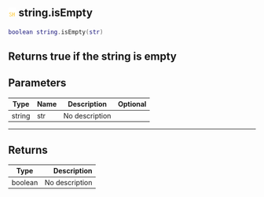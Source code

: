 ## ![shared](.gitbook/assets/shared.png) string.isEmpty

```lua
boolean string.isEmpty(str)
```

Returns true if the string is empty
------
## Parameters

| Type   | Name | Description | Optional |
| ------ | ---- | ----------- | -------: |
| string | str | No description |  |

------
## Returns

| Type   | Description |
| ------ | ----------: |
| boolean | No description |

